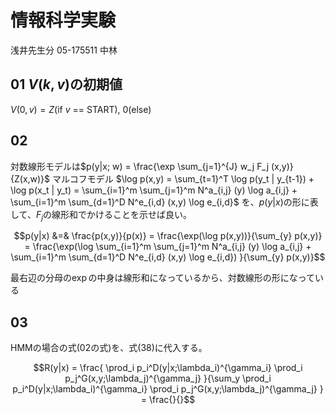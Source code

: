 # 情報科学実験
浅井先生分
05-175511 中林

## 01 $V(k,v)$の初期値

$V(0,v)=Z$(if $v$ == START), $0$(else)




## 02

対数線形モデルは$p(y|x; w) = \frac{\exp \sum_{j=1}^{J} w_j F_j (x,y)}{Z(x,w)}$
マルコフモデル $\log p(x,y) = \sum_{t=1}^T \log p(y_t | y_{t-1}) + \log p(x_t | y_t) = \sum_{i=1}^m \sum_{j=1}^m N^a_{i,j} (y) \log a_{i,j} + \sum_{i=1}^m \sum_{d=1}^D N^e_{i,d} (x,y) \log e_{i,d}$
を、$p(y|x)$の形に表して、$F_j$の線形和でかけることを示せば良い。

$$p(y|x) &=& \frac{p(x,y)}{p(x)} = \frac{\exp(\log p(x,y))}{\sum_{y} p(x,y)} = \frac{\exp(\log \sum_{i=1}^m \sum_{j=1}^m N^a_{i,j} (y) \log a_{i,j} + \sum_{i=1}^m \sum_{d=1}^D N^e_{i,d} (x,y) \log e_{i,d}) }{\sum_{y} p(x,y)}$$ 

最右辺の分母の$\exp$の中身は線形和になっているから、対数線形の形になっている



## 03

HMMの場合の式(02の式)を、式(38)に代入する。

$$R(y|x) = \frac{ \prod_i p_i^D(y|x;\lambda_i)^{\gamma_i} \prod_i p_j^G(x,y;\lambda_j)^{\gamma_j} }{\sum_y \prod_i p_i^D(y|x;\lambda_i)^{\gamma_i} \prod_i p_j^G(x,y;\lambda_j)^{\gamma_j} } = \frac{}{}$$


